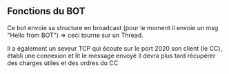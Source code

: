 ## Fonctions du BOT

Ce bot envoie sa structure en broadcast (pour le moment il envoie un msg "Hello from BOT") => ceci tourne sur un Thread.

Il a également un seveur TCP qui écoute sur le port 2020  son client (le CC), établi une connexion et lit le message envoyé 
Il devra plus tard récupérer des charges utiles et des ordres du CC